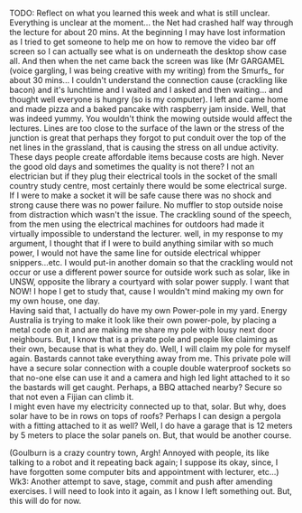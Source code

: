 TODO: Reflect on what you learned this week and what is still unclear.
Everything is unclear at the moment... the Net had crashed half way through the lecture for about 20 mins.  At the beginning I may have lost information as I tried to get someone to help me on how to remove the video bar off screen so I can actually see what is on underneath the desktop show case all.  And then when the net came back the screen was like (Mr GARGAMEL (voice gargling, I was being creative with my writing) from the Smurfs_ for about 30 mins... I couldn't understand the connection cause (crackling like bacon) and it's lunchtime and I waited and I asked and then waiting... and thought well everyone is hungry (so is my computer). I left and came home and made pizza and a baked pancake with raspberry jam inside.  Well, that was indeed yummy.
You wouldn't think the mowing outside would affect the lectures.  Lines are too close to the surface of the lawn or the stress of the junction is great that perhaps they forgot to put conduit over the top of the net lines in the grassland, that is causing the stress on all undue activity.
These days people create affordable items because costs are high.  Never the good old days and sometimes the quality is not there?  I not an electrician but if they plug their electrical tools in the socket of the small country study centre, most certainly there would be some electrical surge.  If I were to make a socket it will be safe cause there was no shock and strong cause there was no power failure. No muffler to stop outside noise from distraction which wasn't the issue.   The crackling sound of the speech, from the men using the electrical machines for outdoors had made it virtually impossible to understand the lecturer.
well, in my response to my argument, I thought that if I were to build anything similar with so much power, I would not have the same line for outside electrical whipper snippers...etc. I would put-in another domain so that the crackling would not occur or use a different power source for outside work such as solar, like in UNSW, opposite the library a courtyard with solar power supply.  I want that NOW!
I hope I get to study that, cause I wouldn't mind making my own for my own house, one day.  
Having said that, I actually do have my own Power-pole in my yard.  Energy Australia is trying to make it look like their own power-pole, by placing a metal code on it and are making me share my pole with lousy next door neighbours.  But, I know that is a private pole and people like claiming as their own, because that is what they do.  Well, I will claim my pole for myself again.  Bastards cannot take everything away from me. 
This private pole will have a secure solar connection with a couple double waterproof sockets so that no-one else can use it and a camera and high led light attached to it so the bastards will get caught. Perhaps, a BBQ attached nearby? Secure so that not even a Fijian can climb it.  
I might even have my electricity connected up to that, solar.  But why, does solar have to be in rows on tops of roofs?  Perhaps I can design a pergola with a fitting attached to it as well? Well, I do have a garage that is 12 meters by 5 meters to place the solar panels on. But, that would be another course.

(Goulburn is a crazy country town, Argh! Annoyed with people, its like talking to a robot and it repeating back again; I suppose its okay, since, I have forgotten some computer bits and appointment with lecturer, etc...)
Wk3: Another attempt to save, stage, commit and push after amending exercises.  I will need to look into it again, as I know I left something out.  But, this will do for now.  